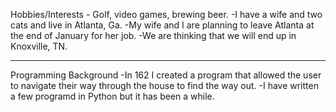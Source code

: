 Hobbies/Interests - Golf, video games, brewing beer.
   -I have a wife and two cats and live in Atlanta, Ga.
   -My wife and I are planning to leave Atlanta at the end of January for her job.
   -We are thinking that we will end up in Knoxville, TN.

---------------
Programming Background
   -In 162 I created a program that allowed the user to navigate their way through the house to find the way out.
   -I have written a few programd in Python but it has been a while.
